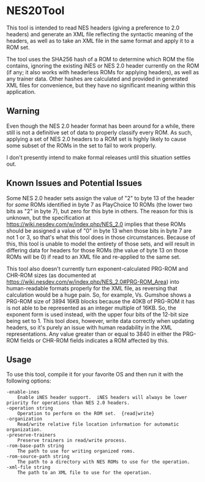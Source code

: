 NES20Tool
=========

This tool is intended to read NES headers (giving a preference to 2.0 headers) and generate an XML file reflecting the syntactic meaning of the headers, as well as to take an XML file in the same format and apply it to a ROM set.

The tool uses the SHA256 hash of a ROM to determine which ROM the file contains, ignoring the existing iNES or NES 2.0 header currently on the ROM (if any; it also works with headerless ROMs for applying headers), as well as any trainer data.  Other hashes are calculated and provided in generated XML files for convenience, but they have no significant meaning within this application.

Warning
-------

Even though the NES 2.0 header format has been around for a while, there still is not a definitive set of data to properly classify every ROM.  As such, applying a set of NES 2.0 headers to a ROM set is highly likely to cause some subset of the ROMs in the set to fail to work properly.

I don't presently intend to make formal releases until this situation settles out.

Known Issues and Potential Issues
---------------------------------

Some NES 2.0 header sets assign the value of "2" to byte 13 of the header for _some_ ROMs identified in byte 7 as PlayChoice 10 ROMs (the lower two bits as "2" in byte 7), but zero for this byte in others.  The reason for this is unknown, but the specification at https://wiki.nesdev.com/w/index.php/NES_2.0 implies that these ROMs should be assigned a value of "0" in byte 13 when those bits in byte 7 are not 1 or 3, so that's what this tool does in those circumstances.  Because of this, this tool is unable to model the entirety of those sets, and will result in differing data for headers for those ROMs (the value of byte 13 on those ROMs will be 0) if read to an XML file and re-applied to the same set.

This tool also doesn't currently turn exponent-calculated PRG-ROM and CHR-ROM sizes (as documented at https://wiki.nesdev.com/w/index.php/NES_2.0#PRG-ROM_Area) into human-readable formats properly for the XML file, as reversing that calculation would be a huge pain.  So, for example, Vs. Gumshoe shows a PRG-ROM size of 3894 16KB blocks because the 40KB of PRG-ROM it has is not able to be represented as an integer multiple of 16KB.  So, the exponent form is used instead, with the upper four bits of the 12-bit size being set to 1.  This tool _does_, however, write data correctly when updating headers, so it's purely an issue with human readability in the XML representations.  Any value greater than or equal to 3840 in either the PRG-ROM fields or CHR-ROM fields indicates a ROM affected by this.

Usage
-----

To use this tool, compile it for your favorite OS and then run it with the following options:

    -enable-ines
    	Enable iNES header support.  iNES headers will always be lower priority for operations than NES 2.0 headers.
    -operation string
    	Operation to perform on the ROM set.  {read|write}
    -organization
    	Read/write relative file location information for automatic organization.
    -preserve-trainers
    	Preserve trainers in read/write process.
    -rom-base-path string
    	The path to use for writing organized roms.
    -rom-source-path string
    	The path to a directory with NES ROMs to use for the operation.
    -xml-file string
    	The path to an XML file to use for the operation.
